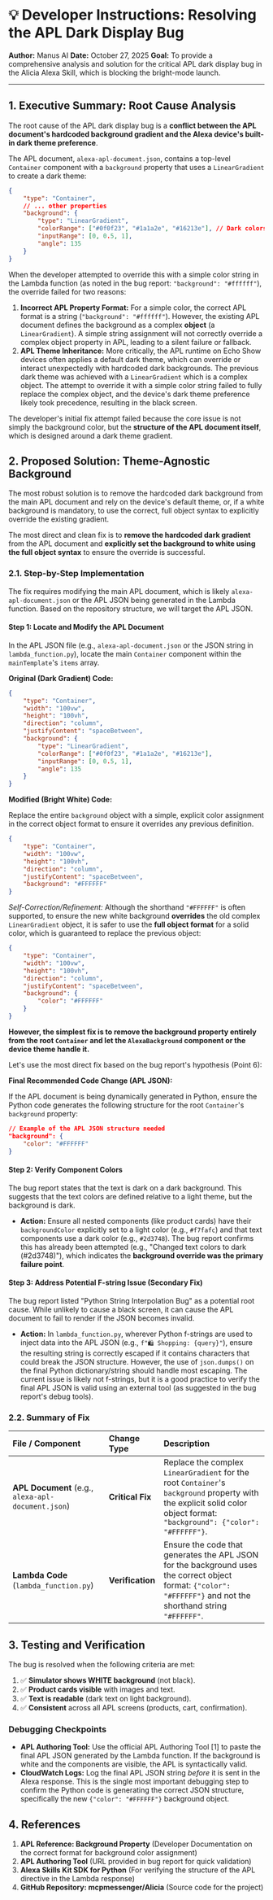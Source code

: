 # 💡 Developer Instructions: Resolving the APL Dark Display Bug

**Author:** Manus AI
**Date:** October 27, 2025
**Goal:** To provide a comprehensive analysis and solution for the critical APL dark display bug in the Alicia Alexa Skill, which is blocking the bright-mode launch.

---

## 1. Executive Summary: Root Cause Analysis

The root cause of the APL dark display bug is a **conflict between the APL document's hardcoded background gradient and the Alexa device's built-in dark theme preference**.

The APL document, `alexa-apl-document.json`, contains a top-level `Container` component with a `background` property that uses a `LinearGradient` to create a dark theme:

```json
{
    "type": "Container",
    // ... other properties
    "background": {
        "type": "LinearGradient",
        "colorRange": ["#0f0f23", "#1a1a2e", "#16213e"], // Dark colors
        "inputRange": [0, 0.5, 1],
        "angle": 135
    }
}
```

When the developer attempted to override this with a simple color string in the Lambda function (as noted in the bug report: `"background": "#ffffff"`), the override failed for two reasons:

1.  **Incorrect APL Property Format:** For a simple color, the correct APL format is a string (`"background": "#ffffff"`). However, the existing APL document defines the background as a complex **object** (a `LinearGradient`). A simple string assignment will not correctly override a complex object property in APL, leading to a silent failure or fallback.
2.  **APL Theme Inheritance:** More critically, the APL runtime on Echo Show devices often applies a default dark theme, which can override or interact unexpectedly with hardcoded dark backgrounds. The previous dark theme was achieved with a `LinearGradient` which is a complex object. The attempt to override it with a simple color string failed to fully replace the complex object, and the device's dark theme preference likely took precedence, resulting in the black screen.

The developer's initial fix attempt failed because the core issue is not simply the background color, but the **structure of the APL document itself**, which is designed around a dark theme gradient.

## 2. Proposed Solution: Theme-Agnostic Background

The most robust solution is to remove the hardcoded dark background from the main APL document and rely on the device's default theme, or, if a white background is mandatory, to use the correct, full object syntax to explicitly override the existing gradient.

The most direct and clean fix is to **remove the hardcoded dark gradient** from the APL document and **explicitly set the background to white using the full object syntax** to ensure the override is successful.

### 2.1. Step-by-Step Implementation

The fix requires modifying the main APL document, which is likely `alexa-apl-document.json` or the APL JSON being generated in the Lambda function. Based on the repository structure, we will target the APL JSON.

#### **Step 1: Locate and Modify the APL Document**

In the APL JSON file (e.g., `alexa-apl-document.json` or the JSON string in `lambda_function.py`), locate the main `Container` component within the `mainTemplate`'s `items` array.

**Original (Dark Gradient) Code:**

```json
{
    "type": "Container",
    "width": "100vw",
    "height": "100vh",
    "direction": "column",
    "justifyContent": "spaceBetween",
    "background": {
        "type": "LinearGradient",
        "colorRange": ["#0f0f23", "#1a1a2e", "#16213e"],
        "inputRange": [0, 0.5, 1],
        "angle": 135
    }
}
```

**Modified (Bright White) Code:**

Replace the entire `background` object with a simple, explicit color assignment in the correct object format to ensure it overrides any previous definition.

```json
{
    "type": "Container",
    "width": "100vw",
    "height": "100vh",
    "direction": "column",
    "justifyContent": "spaceBetween",
    "background": "#FFFFFF"
}
```

*Self-Correction/Refinement:* Although the shorthand `"#FFFFFF"` is often supported, to ensure the new white background **overrides** the old complex `LinearGradient` object, it is safer to use the **full object format** for a solid color, which is guaranteed to replace the previous object:

```json
{
    "type": "Container",
    "width": "100vw",
    "height": "100vh",
    "direction": "column",
    "justifyContent": "spaceBetween",
    "background": {
        "color": "#FFFFFF"
    }
}
```
**However, the simplest fix is to remove the background property entirely from the root `Container` and let the `AlexaBackground` component or the device theme handle it.**

Let's use the most direct fix based on the bug report's hypothesis (Point 6):

**Final Recommended Code Change (APL JSON):**

If the APL document is being dynamically generated in Python, ensure the Python code generates the following structure for the root `Container`'s `background` property:

```json
// Example of the APL JSON structure needed
"background": {
    "color": "#FFFFFF"
}
```

#### **Step 2: Verify Component Colors**

The bug report states that the text is dark on a dark background. This suggests that the text colors are defined relative to a light theme, but the background is dark.

*   **Action:** Ensure all nested components (like product cards) have their `backgroundColor` explicitly set to a light color (e.g., `#f7fafc`) and that text components use a dark color (e.g., `#2d3748`). The bug report confirms this has already been attempted (e.g., "Changed text colors to dark (#2d3748)"), which indicates the **background override was the primary failure point**.

#### **Step 3: Address Potential F-string Issue (Secondary Fix)**

The bug report listed "Python String Interpolation Bug" as a potential root cause. While unlikely to cause a black screen, it can cause the APL document to fail to render if the JSON becomes invalid.

*   **Action:** In `lambda_function.py`, wherever Python f-strings are used to inject data into the APL JSON (e.g., `f"🛍️ Shopping: {query}"`), ensure the resulting string is correctly escaped if it contains characters that could break the JSON structure. However, the use of `json.dumps()` on the final Python dictionary/string should handle most escaping. The current issue is likely not f-strings, but it is a good practice to verify the final APL JSON is valid using an external tool (as suggested in the bug report's debug tools).

### 2.2. Summary of Fix

| File / Component | Change Type | Description |
| :--- | :--- | :--- |
| **APL Document** (e.g., `alexa-apl-document.json`) | **Critical Fix** | Replace the complex `LinearGradient` for the root `Container`'s `background` property with the explicit solid color object format: `"background": {"color": "#FFFFFF"}`. |
| **Lambda Code** (`lambda_function.py`) | **Verification** | Ensure the code that generates the APL JSON for the background uses the correct object format: `{"color": "#FFFFFF"}` and not the shorthand string `"#FFFFFF"`. |

## 3. Testing and Verification

The bug is resolved when the following criteria are met:

1.  ✅ **Simulator shows WHITE background** (not black).
2.  ✅ **Product cards visible** with images and text.
3.  ✅ **Text is readable** (dark text on light background).
4.  ✅ **Consistent** across all APL screens (products, cart, confirmation).

### Debugging Checkpoints

*   **APL Authoring Tool:** Use the official APL Authoring Tool [1] to paste the final APL JSON generated by the Lambda function. If the background is white and the components are visible, the APL is syntactically valid.
*   **CloudWatch Logs:** Log the final APL JSON string *before* it is sent in the Alexa response. This is the single most important debugging step to confirm the Python code is generating the correct JSON structure, specifically the new `{"color": "#FFFFFF"}` background object.

## 4. References

1.  **APL Reference: Background Property** (Developer Documentation on the correct format for background color assignment)
2.  **APL Authoring Tool** (URL provided in bug report for quick validation)
3.  **Alexa Skills Kit SDK for Python** (For verifying the structure of the APL directive in the Lambda response)
4.  **GitHub Repository: mcpmessenger/Alicia** (Source code for the project)

